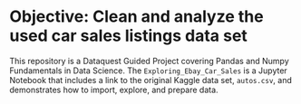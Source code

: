 # Objective: Clean and analyze the used car sales listings data set

This repository is a Dataquest Guided Project covering Pandas and Numpy Fundamentals in Data Science. The `Exploring_Ebay_Car_Sales` is a Jupyter Notebook that includes a link to the original Kaggle data set, `autos.csv`, and demonstrates how to import, explore, and prepare data.

